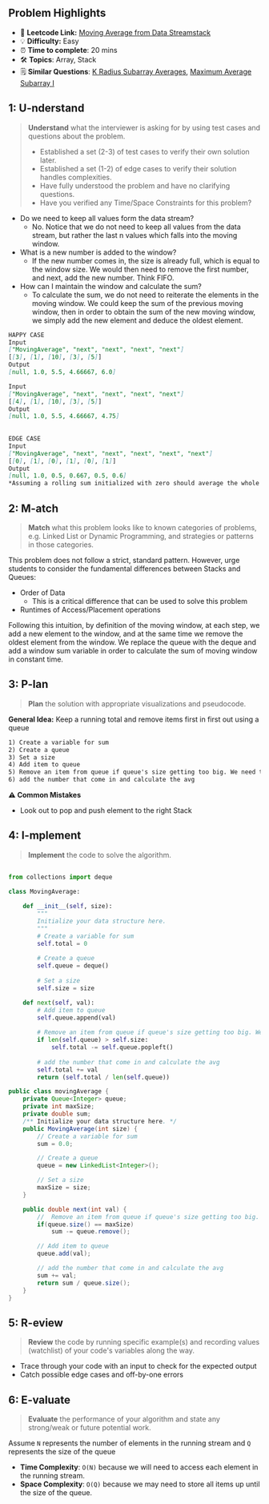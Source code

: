 ## Problem Highlights

* 🔗 **Leetcode Link:**  [Moving Average from Data Streamstack](https://leetcode.com/problems/moving-average-from-data-stream/)
* 💡 **Difficulty:** Easy
* ⏰ **Time to complete**: 20 mins
* 🛠️ **Topics**: Array, Stack
* 🗒️ **Similar Questions**: [K Radius Subarray Averages](https://leetcode.com/problems/k-radius-subarray-averages/), [Maximum Average Subarray I](https://leetcode.com/problems/maximum-average-subarray-i/)
## 1: U-nderstand
 
> **Understand** what the interviewer is asking for by using test cases and questions about the problem.
> 
> - Established a set (2-3) of test cases to verify their own solution later.
> - Established a set (1-2) of edge cases to verify their solution handles complexities.
> - Have fully understood the problem and have no clarifying questions.
> - Have you verified any Time/Space Constraints for this problem?

- Do we need to keep all values form the data stream?
    - No. Notice that we do not need to keep all values from the data stream, but rather the last n values which falls into the moving window.
- What is a new number is added to the window?
    - If the new number comes in, the size is already full, which is equal to the window size. We would then need to remove the first number, and next, add the new number. Think FIFO.
- How can I maintain the window and calculate the sum?
    - To calculate the sum, we do not need to reiterate the elements in the moving window. We could keep the sum of the previous moving window, then in order to obtain the sum of the new moving window, we simply add the new element and deduce the oldest element.
   
```markdown
HAPPY CASE
Input
["MovingAverage", "next", "next", "next", "next"]
[[3], [1], [10], [3], [5]]
Output
[null, 1.0, 5.5, 4.66667, 6.0]

Input
["MovingAverage", "next", "next", "next", "next"]
[[4], [1], [10], [3], [5]]
Output
[null, 1.0, 5.5, 4.66667, 4.75]
 
 
EDGE CASE
Input
["MovingAverage", "next", "next", "next", "next", "next"]
[[0], [1], [0], [1], [0], [1]]
Output
[null, 1.0, 0.5, 0.667, 0.5, 0.6]
*Assuming a rolling sum initialized with zero should average the whole thing*
```   
    
## 2: M-atch

<!-- See https://docs.google.com/document/d/1hYT1hoOJ6pFIt8A5q-PIZmYP7pB4WqlzyUJgFx9x2mY/edit#heading=h.ya2de4n4zsds for list of algorithms based on question type-->

> **Match** what this problem looks like to known categories of problems, e.g. Linked List or Dynamic Programming, and strategies or patterns in those categories.

This problem does not follow a strict, standard pattern. However, urge students to consider the fundamental differences between Stacks and Queues:

- Order of Data
    - This is a critical difference that can be used to solve this problem
- Runtimes of Access/Placement operations

Following this intuition, by definition of the moving window, at each step, we add a new element to the window, and at the same time we remove the oldest element from the window. We replace the queue with the deque and add a window sum variable in order to calculate the sum of moving window in constant time.

## 3: P-lan

> **Plan** the solution with appropriate visualizations and pseudocode.

**General Idea:** Keep a running total and remove items first in first out using a queue



```markdown
1) Create a variable for sum
2) Create a queue
3) Set a size
4) Add item to queue 
5) Remove an item from queue if queue's size getting too big. We need to remove the first coming number from the window and calculate the avg, so a queue can be used here to ensure the first in first out
6) add the number that come in and calculate the avg
```

**⚠️ Common Mistakes**

* Look out to pop and push element to the right Stack
## 4: I-mplement

> **Implement** the code to solve the algorithm.

```python
 
from collections import deque
 
class MovingAverage:

    def __init__(self, size):
        """
        Initialize your data structure here.
        """ 
        # Create a variable for sum
        self.total = 0
        
        # Create a queue
        self.queue = deque()
        
        # Set a size
        self.size = size

    def next(self, val):
        # Add item to queue 
        self.queue.append(val)
        
        # Remove an item from queue if queue's size getting too big. We need to remove the first coming number from the window and calculate the avg, so a queue can be used here to ensure the first in first out
        if len(self.queue) > self.size:
            self.total -= self.queue.popleft()
        
        # add the number that come in and calculate the avg
        self.total += val
        return (self.total / len(self.queue))
```
```java
public class movingAverage {
    private Queue<Integer> queue;
    private int maxSize;
    private double sum;
    /** Initialize your data structure here. */
    public MovingAverage(int size) {
        // Create a variable for sum
        sum = 0.0;

        // Create a queue
        queue = new LinkedList<Integer>();

        // Set a size
        maxSize = size;
    }

    public double next(int val) {
        //  Remove an item from queue if queue's size getting too big. We need to remove the first coming number from the window and calculate the avg, so a queue can be used here to ensure the first in first out
        if(queue.size() == maxSize)
            sum -= queue.remove();

        // Add item to queue 
        queue.add(val);

        // add the number that come in and calculate the avg
        sum += val;
        return sum / queue.size();
    }
}
```

## 5: R-eview

> **Review** the code by running specific example(s) and recording values (watchlist) of your code's variables along the way.

- Trace through your code with an input to check for the expected output
- Catch possible edge cases and off-by-one errors

## 6: E-valuate

> **Evaluate** the performance of your algorithm and state any strong/weak or future potential work.

Assume `N` represents the number of elements in the running stream and `Q` represents the size of the queue

* **Time Complexity**: `O(N)` because we will need to access each element in the running stream.
* **Space Complexity**: `O(Q)` because we may need to store all items up until the size of the queue.
